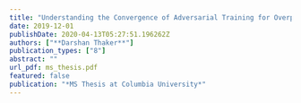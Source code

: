```yaml
---
title: "Understanding the Convergence of Adversarial Training for Overparameterized Neural Networks"
date: 2019-12-01
publishDate: 2020-04-13T05:27:51.196262Z
authors: ["**Darshan Thaker**"]
publication_types: ["8"]
abstract: ""
url_pdf: ms_thesis.pdf
featured: false
publication: "*MS Thesis at Columbia University*"
---
```


